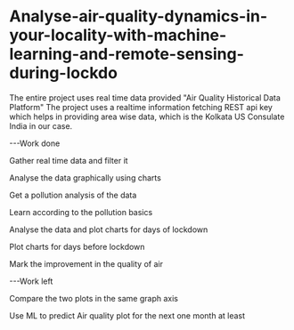 # Analyse-air-quality-dynamics-in-your-locality-with-machine-learning-and-remote-sensing-during-lockdo
The entire project uses real time data provided "Air Quality Historical Data Platform" The project uses a realtime information fetching REST api key which helps in providing area wise data, which is the Kolkata US Consulate India in our case. 

---Work done 

Gather real time data and filter it 

Analyse the data graphically using charts 

Get a pollution analysis of the data 

Learn according to the pollution basics 

Analyse the data and plot charts for days of lockdown 

Plot charts for days before lockdown 

Mark the improvement in the quality of air

---Work left 

Compare the two plots in the same graph axis 

Use ML to predict Air quality plot for the next one month at least
